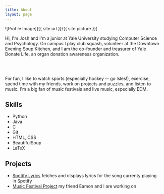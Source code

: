 ```yaml
---
title: About
layout: page
---
```

![Profile Image]({{ site.url }}/{{ site.picture }})

<p>Hi, I'm Josh and I'm a junior at Yale University studying Computer Science and Psychology. On campus
I play club squash, volunteer at the Downtown Evening Soup Kitchen, and I am the co-founder and treasurer of Yale Donate Life,
an organ donation awareness organization.</p>

<br></br>

<p>For fun, I like to watch sports (especially hockey -- go Isles!), exercise, spend time with my friends,
	work on projects and puzzles, and listen to music. I'm a big fan of music festivals and live music, especially EDM.</p>

<h2>Skills</h2>

<ul class="skill-list">
	<li>Python</li>
	<li>Java</li>
	<li>C</li>
	<li>Git</li>
	<li>HTML, CSS</li>
	<li>BeautifulSoup</li>
	<li>LaTeX</li>
</ul>

<h2>Projects</h2>

<ul>
	<li><a href="https://github.com/jclarktennis/SpotifyLyrics">Spotify Lyrics</a> fetches and displays lyrics for the song
		currenty playing in Spotify</li>
	<li><a href="https://github.com/jclarktennis/Blog">Music Festival Project</a> my friend Eamon and I are working on </li>
</ul>
